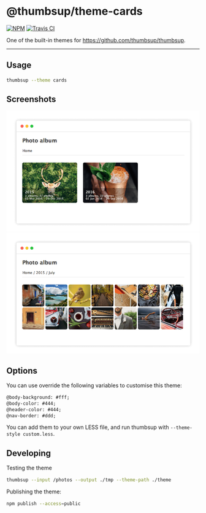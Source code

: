 # @thumbsup/theme-cards

[![NPM](https://img.shields.io/npm/v/@thumbsup/theme-cards.svg?style=flat)](https://www.npmjs.com/package/@thumbsup/theme-cards)
[![Travis CI](https://travis-ci.org/thumbsup/theme-cards.svg?branch=master)](https://travis-ci.org/thumbsup/theme-cards)

One of the built-in themes for https://github.com/thumbsup/thumbsup.

---

## Usage

```bash
thumbsup --theme cards
```

## Screenshots

![albums](docs/albums.png)
![media](docs/media.png)

## Options

You can use override the following variables to customise this theme:

```less
@body-background: #fff;
@body-color: #444;
@header-color: #444;
@nav-border: #ddd;
```

You can add them to your own LESS file, and run thumbsup with `--theme-style custom.less`.

## Developing

Testing the theme

```bash
thumbsup --input /photos --output ./tmp --theme-path ./theme
```

Publishing the theme:

```bash
npm publish --access=public
```
